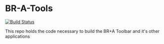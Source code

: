 # BR-A-Tools
[![Build Status](https://dev.azure.com/PSmith0584/BRPLUSA_Tools/_apis/build/status/greySMITH-BIM.BR-A-Tools)](https://dev.azure.com/PSmith0584/BRPLUSA_Tools/_build/latest?definitionId=2)

This repo holds the code necessary to build the BR+A Toolbar and it's other applications
